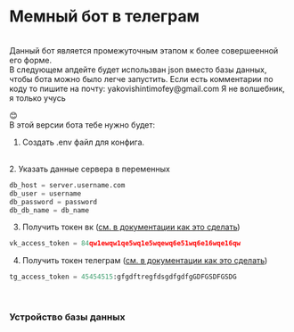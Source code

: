 <h1>Мемный бот в телеграм</h1>
<br>
Данный бот является промежуточным этапом к более совершеенной его форме. <br>
В следующем апдейте будет использван json вместо базы данных, чтобы бота можно было легче запустить. 
Если есть комментарии по коду то пишите на почту: yakovishintimofey@gmail.com
Я не волшебник, я только учусь

:blush:
<br>
В этой версии бота тебе нужно будет:
<br>
1. Cоздать .env файл для конфига.
<br>
2. Указать данные сервера в переменных
<br>

````python
db_host = server.username.com
db_user = username
db_password = password
db_db_name = db_name
````
3. Получить токен вк ([см. в документации как это сделать](https://dev.vk.com/api/getting-started))

````python
vk_access_token = 84qw1ewqw1qe5wq1e5wqewq6e51wq6e16wqe16qw
````

4. Получить токен телеграм ([см. в документации как это сделать](https://dev.vk.com/api/getting-started))

````python
tg_access_token = 45454515:gfgdftregfdsgdfgdfgGDFGSDFGSDG
````
<br>
<h3> Устройство базы данных
<br> 